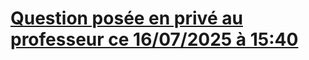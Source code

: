 # [Question posée en privé au professeur ce 16/07/2025 à 15:40](https://par.moodle.lecnam.net/mod/forumng/discuss.php?d=25320)